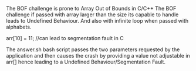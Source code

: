 The BOF challenge is prone to Array Out of Bounds in C/C++ 
The BOF challenge if passed with array larger than the size its capable to handle leads to Undefined Behaviour. And also with infinite loop when passed with
alphabets.


arr[10] = 11;  //can lead to segmentation fault in C 

The answer.sh bash script passes the two parameters requested by the application and then causes the crash by providing a value not adjustable in arr[] hence leading to a Undefined Behaviour/Segmentation Fault.
